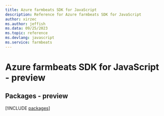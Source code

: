 ```yaml
---
title: Azure farmbeats SDK for JavaScript
description: Reference for Azure farmbeats SDK for JavaScript
author: xirzec
ms.author: jeffish
ms.data: 09/25/2023
ms.topic: reference
ms.devlang: javascript
ms.service: farmbeats
---
```

# Azure farmbeats SDK for JavaScript - preview
## Packages - preview
[!INCLUDE [packages](farmbeats-index.md)]